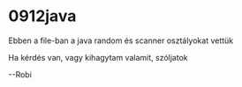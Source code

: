 # 0912java


Ebben a file-ban a java random és scanner osztályokat vettük

Ha kérdés van, vagy kihagytam valamit, szóljatok

--Robi
